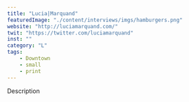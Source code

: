 ```yaml
---
title: "Lucia|Marquand"
featuredImage: "./content/interviews/imgs/hamburgers.png"
website: "http://luciamarquand.com/"
twit: "https://twitter.com/luciamarquand"
inst: ""
category: "L"
tags:
    - Downtown
    - small
    - print
---
```


Description
